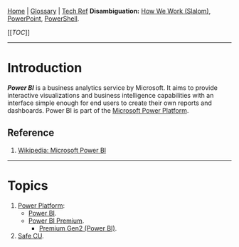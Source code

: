 [Home](/Slalom-LLC/Slalom-Consulting) | [Glossary](/Glossary) | [Tech Ref](/Tech-Ref)
**Disambiguation:** [How We Work (Slalom)](/Slalom-LLC/Slalom-Consulting/Terms-\(Slalom-Consulting\)/HWW-\(How-We-Work\)), [PowerPoint](/Tech-Ref/Microsoft/Microsoft-PowerPoint), [PowerShell](/Tech-Ref/Microsoft/PowerShell).

[[_TOC_]]

---
# Introduction
***Power BI*** is a business analytics service by Microsoft. It aims to provide interactive visualizations and business intelligence capabilities with an interface simple enough for end users to create their own reports and dashboards. Power BI is part of the [Microsoft Power Platform](/Tech-Ref/Power-Platform).

## Reference
1. [Wikipedia: Microsoft Power BI](https://en.wikipedia.org/wiki/Microsoft_Power_BI)

---
# Topics
1. [Power Platform](/Tech-Ref/Power-Platform):
   - [Power BI](/Tech-Ref/Power-Platform/Power-BI).
   - [Power BI Premium](/Tech-Ref/Power-Platform/Power-BI-Premium).
      - [Premium Gen2 (Power BI)](/Tech-Ref/Power-Platform/Premium-Gen2-\(Power-BI\)).
1. [Safe CU](/Clients/Safe-CU).
